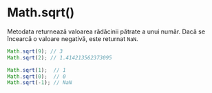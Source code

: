 # Math.sqrt()

Metodata returnează valoarea rădăcinii pătrate a unui număr. Dacă se încearcă o valoare negativă, este returnat `NaN`.

```javascript
Math.sqrt(9); // 3
Math.sqrt(2); // 1.414213562373095

Math.sqrt(1);  // 1
Math.sqrt(0);  // 0
Math.sqrt(-1); // NaN
```
